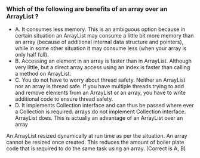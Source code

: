 ### Which of the following are benefits of an array over an ArrayList ?

* A. It consumes less memory.
    This is an ambiguous option because in certain situation an ArrayList may consume
    a little bit more memory than an array (because of additional internal data structure and pointers),
    while in some other situation it may consume less (when your array is only half full).
* B. Accessing an element in an array is faster than in ArrayList.
    Although very little, but a direct array access using an index is faster than calling a method on ArrayList.
* C. You do not have to worry about thread safety.
    Neither an ArrayList nor an array is thread safe. If you have multiple threads trying to add
    and remove elements from an ArrayList or an array, you have to write additional code to ensure thread safety.
* D. It implements Collection interface and can thus be passed where ever a Collection is required.
    arrays do not implement Collection interface. ArrayList does. This is actually an advantage of an ArrayList over an array

An ArrayList resized dynamically at run time as per the situation. An array cannot be resized once created.
This reduces the amount of boiler plate code that is required to do the same task using an array.
(Correct is A, B)